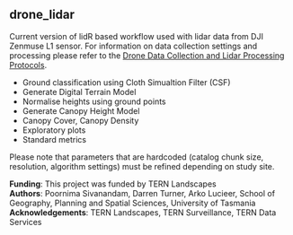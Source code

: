 ## drone_lidar
Current version of lidR based workflow used with lidar data from DJI Zenmuse L1 sensor. For information on data collection settings and processing please refer to the [Drone Data Collection and Lidar Processing Protocols](https://www.tern.org.au/field-survey-apps-and-protocols/). 
 
 -   Ground classification using Cloth Simualtion Filter (CSF) 
-   Generate Digital Terrain Model
-   Normalise heights using ground points
-   Generate Canopy Height Model 
-   Canopy Cover, Canopy Density
-   Exploratory plots
-   Standard metrics

Please note that parameters that are hardcoded (catalog chunk size, resolution, algorithm settings) must be refined depending on study site.

**Funding**: This project was funded by TERN Landscapes  
**Authors**: Poornima Sivanandam, Darren Turner, Arko Lucieer, School of Geography, Planning and Spatial Sciences, University of Tasmania  
**Acknowledgements**: TERN Landscapes, TERN Surveillance, TERN Data Services
